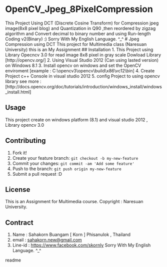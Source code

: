 # OpenCV_Jpeg_8PixelCompression
<snippet>
  <content>This Project Using DCT (Discrete Cosine Transform) for Compression jpeg image(8x8 pixel blog) and Quantization  in Q90 ,then reordered by zigzag algorithm and Convert decimal to binary number and using Run-length Coding v2(Binary)  :) Sorry With My English Language. ^_^
# Jpeg Compression using DCT
 This project for Multimedia class (Naresuan University) this is an My Assignment
## Installation
1. This Project using Library Opecncv 3.0 for read image 8x8 pixel in gray scale Dowload Library [http://opencv.org/]
2. Using Visual Studio 2012 (Can using lasted version) on Windows 8.1
3. Install opencv on windows and set the OpenCV enviroment [example : C:\opencv3\opencv\build\x86\vc12\bin]
4. Create Project c++ Console in visual studio 2012 
5. config Project to using opencv library  see more : [http://docs.opencv.org/doc/tutorials/introduction/windows_install/windows_install.html]

## Usage
This project create on windows platform (8.1) and visual studio 2012 , Library opencv 3.0

## Contributing
1. Fork it!
2. Create your feature branch: `git checkout -b my-new-feature`
3. Commit your changes: `git commit -am 'Add some feature'`
4. Push to the branch: `git push origin my-new-feature`
5. Submit a pull request :D

## License
This is an Assignment for Multimedia course. Copyright : Naresuan University.

## Contract
1. Name : Sahakorn Buangam [ Korn ]  Phisanulok , Thailand
2. email : sahakorn.new@gmail.com
3. Line-id : https://www.facebook.com/skornly
Sorry With My English Language. ^_^
</content>
  <tabTrigger>readme</tabTrigger>
</snippet>

